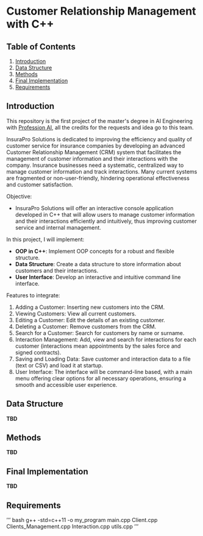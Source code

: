 # Customer Relationship Management with C++

## Table of Contents
1. [Introduction](#introduction)
2. [Data Structure](#data-structure)
3. [Methods](#methods)
4. [Final Implementation](#final-implementation)
5. [Requirements](#requirements)


## Introduction

This repository is the first project of the master's degree in AI Engineering with [Profession AI](https://profession.ai), all the credits for the requests and idea go to this team.

InsuraPro Solutions is dedicated to improving the efficiency and quality of customer service for insurance companies by developing an advanced Customer Relationship Management (CRM) system that facilitates the management of customer information and their interactions with the company. Insurance businesses need a systematic, centralized way to manage customer information and track interactions. Many current systems are fragmented or non-user-friendly, hindering operational effectiveness and customer satisfaction. 

Objective:
- InsuraPro Solutions will offer an interactive console application developed in C++ that will allow users to manage customer information and their interactions efficiently and intuitively, thus improving customer service and internal management.

In this project, I will implement:
- **OOP in C++**: Implement OOP concepts for a robust and flexible structure.
- **Data Structure**: Create a data structure to store information about customers and their interactions.
- **User Interface**: Develop an interactive and intuitive command line interface.

Features to integrate:
1. Adding a Customer: Inserting new customers into the CRM.
2. Viewing Customers: View all current customers.
3. Editing a Customer: Edit the details of an existing customer.
4. Deleting a Customer: Remove customers from the CRM.
5. Search for a Customer: Search for customers by name or surname.
6. Interaction Management: Add, view and search for interactions for each customer (interactions mean appointments by the sales force and signed contracts).
7. Saving and Loading Data: Save customer and interaction data to a file (text or CSV) and load it at startup.
8. User Interface: The interface will be command-line based, with a main menu offering clear options for all necessary operations, ensuring a smooth and accessible user experience.


## Data Structure

**TBD**

## Methods

**TBD**

## Final Implementation

**TBD**

## Requirements

’’’ bash
g++ -std=c++11 -o my_program main.cpp Client.cpp Clients_Management.cpp Interaction.cpp utils.cpp
’’’